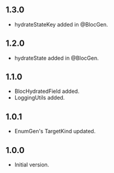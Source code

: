 ## 1.3.0
- hydrateStateKey added in @BlocGen.

## 1.2.0
- hydrateState added in @BlocGen.

## 1.1.0
- BlocHydratedField added.
- LoggingUtils added.

## 1.0.1
- EnumGen's TargetKind updated.

## 1.0.0
- Initial version.
